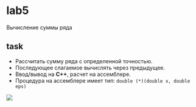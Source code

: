 # lab5

Вычисление суммы ряда

## task

- Рассчитать сумму ряда с определенной точностью.
- Последующее слагаемое вычислять через предыдущее.
- Ввод/вывод на **С++**, расчет на ассемблере.
- Процедура на ассемблере имеет тип: `double (*)(double x, double eps)`

![](http://res.cloudinary.com/dzsjwgjii/image/upload/v1504544830/fpu-lab5.png)
